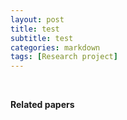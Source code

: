 ```yaml
---
layout: post
title: test
subtitle: test
categories: markdown
tags: [Research project]
---
```


<br>


**Related papers**

#